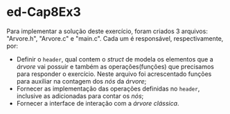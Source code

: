# ed-Cap8Ex3

Para implementar a solução deste exercício, foram criados 3 arquivos: "Arvore.h", "Arvore.c" e "main.c". Cada um é responsável, respectivamente, por:

* Definir o `header`, qual contem o _struct_ de modela os elementos que a _árvore_ vai possuir e também as operações(funções) que precisamos para responder o exercício. Neste arquivo foi acrescentado funções para auxiliar na contagem dos _nós_ da _árvore_;
* Fornecer as implementação das operações definidas no `header`, inclusive as adicionadas para contar os _nós_;
* Fornecer a interface de interação com a _árvore clássica_.
